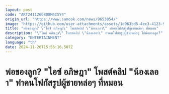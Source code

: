 ```yaml
---
layout: post
code: "ART2411260808M4ISY4"
origin_url: "https://www.sanook.com/news/9653054/"
image: "https://github.com/user-attachments/assets/1d963bd5-4ec3-4123-95ba-e7f67b17e144"
title: "พ่อของลูก? \"ไอซ์ อภิษฎา\" โพสต์คลิป \"น้องเลอา\" ทำคนโฟกัสรูปผู้ชายหล่อๆ ที่หมอน"
description: "\"ไอซ์ อภิษฎา\" โพสต์คลิป \"น้องเลอา\" ทำคนโฟกัสรูปผู้ชายหล่อๆ ใช่พ่อของลูก?"
category: "ENTERTAINMENT"
language: "th"
date: 2024-11-26T15:56:16.507Z
---
```


# พ่อของลูก? "ไอซ์ อภิษฎา" โพสต์คลิป "น้องเลอา" ทำคนโฟกัสรูปผู้ชายหล่อๆ ที่หมอน